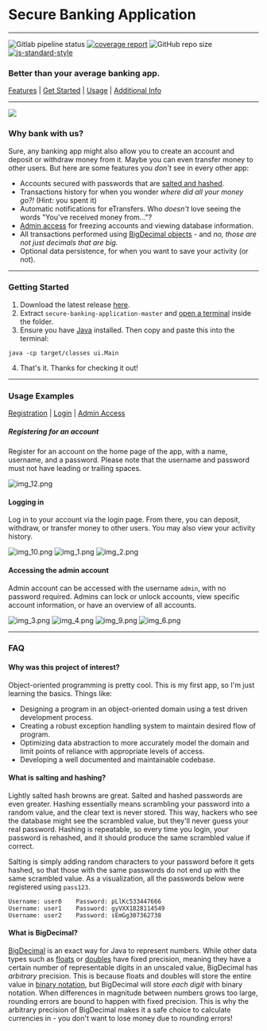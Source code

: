 # Secure Banking Application  

---
![Gitlab pipeline status](https://img.shields.io/gitlab/pipeline-status/pat-ok/secure-banking-application?branch=master)
[![coverage report](https://gitlab.com/pat-ok/secure-banking-application/badges/master/coverage.svg)](https://gitlab.com/pat-ok/secure-banking-application/-/commits/master)
![GitHub repo size](https://img.shields.io/github/repo-size/pat-ok/secure-banking-application)
[![js-standard-style](https://img.shields.io/badge/code%20style-standard-brightgreen.svg?style=flat)](https://github.com/feross/standard)

### Better than your average banking app.
[Features](#why-bank-with-us?) | [Get Started](#getting-started) | [Usage](#usage-examples) | [Additional Info](#faq)

---
![](pics/app_preview.gif)

### Why bank with us?
Sure, any banking app might also allow you to create an account and deposit or withdraw money from it. Maybe you can even transfer 
money to other users. But here are some features you *don't* see in every other app:
* Accounts secured with passwords that are [salted and hashed](#what-is-salting-and-hashing).
* Transactions history for when you wonder *where did all your money go?!* (Hint: you spent it)
* Automatic notifications for eTransfers. Who *doesn't* love seeing the words "You've received money from..."?
* [Admin access](#accessing-the-admin-account) for freezing accounts and viewing database information.
* All transactions performed using [BigDecimal objects](#what-is-bigdecimal) - and *no, those are not just decimals that are big.*
* Optional data persistence, for when you want to save your activity (or not).

---
### Getting Started
1. Download the latest release [here](https://github.com/pat-ok/secure-banking-application/archive/refs/heads/master.zip).
2. Extract `secure-banking-application-master` and [open a terminal](https://www.groovypost.com/howto/open-command-window-terminal-window-specific-folder-windows-mac-linux/) inside the folder.
3. Ensure you have [Java](https://java.com/en/download/manual.jsp) installed. Then copy and paste this into the terminal:
```shell
java -cp target/classes ui.Main
```
4. That's it. Thanks for checking it out!

---
### Usage Examples
[Registration](#registering-for-an-account) | [Login](#logging-in) | [Admin Access](#accessing-the-admin-account)
##### Registering for an account
Register for an account on the home page of the app, with a name, username, and a password. Please
note that the username and password must not have leading or trailing spaces.

![img_12.png](pics/registration_page.png)

#### Logging in
Log in to your account via the login page. From there, you can deposit, withdraw, or transfer money to other
users. You may also view your activity history.

![img_10.png](pics/login_page_user.png)
![img_1.png](pics/account_page_user.png)
![img_2.png](pics/account_page_user_1.png)  

#### Accessing the admin account
Admin account can be accessed with the username `admin`, with no password required. Admins can lock or unlock accounts,
view specific account information, or have an overview of all accounts.  

![img_3.png](pics/login_page_admin.png)
![img_4.png](pics/account_page_admin.png)
![img_9.png](pics/account_page_admin_1.png)
![img_6.png](pics/account_page_admin_2.png)

---
### FAQ
#### Why was this project of interest?
Object-oriented programming is pretty cool. This is my first app, so I'm just learning the basics. Things like:  
- Designing a program in an object-oriented domain using a test driven development process.
- Creating a robust exception handling system to maintain desired flow of program. 
- Optimizing data abstraction to more accurately model the domain and limit points of reliance with appropriate levels of access.  
- Developing a well documented and maintainable codebase.

#### What is salting and hashing?
Lightly salted hash browns are great. Salted and hashed passwords are even greater. Hashing essentially means scrambling 
your password into a random value, and the clear text is never stored. This way, hackers who see the database might see
the scrambled value, but they'll never guess your real password. Hashing is repeatable, so every time you login, your
password is rehashed, and it should produce the same scrambled value if correct.

Salting is simply adding random characters to your password before it gets hashed, so that those with the same passwords
do not end up with the same scrambled value. As a visualization, all the passwords below were registered using `pass123`.
```
Username: user0    Password: pLlKc533447666
Username: user1    Password: gyVXX1828114549
Username: user2    Password: sEmGg307362738
```

#### What is BigDecimal?
[BigDecimal](https://docs.oracle.com/javase/7/docs/api/java/math/BigDecimal.html) is an exact way for Java to represent 
numbers. While other data types such as [floats](https://docs.oracle.com/javase/7/docs/api/java/lang/Float.html)
or [doubles](https://docs.oracle.com/javase/8/docs/api/java/lang/Double.html) have fixed precision, meaning they
have a certain number of representable digits in an unscaled value, BigDecimal has *arbitrary* precision. This is because
floats and doubles will store the entire value in [binary notation](https://en.wikipedia.org/wiki/Binary_number),
but BigDecimal will store *each digit* with binary notation. When differences in magnitude between numbers grows
too large, rounding errors are bound to happen with fixed precision. This is why the arbitrary precision of BigDecimal
makes it a safe choice to calculate currencies in - you don't want to lose money due to rounding errors!
